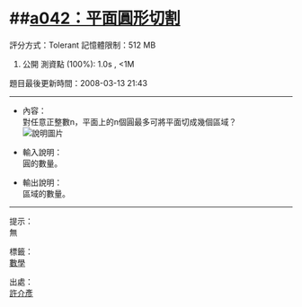 ##[a042：平面圓形切割](http://zerojudge.tw/ShowProblem?problemid=a042)
======
評分方式：Tolerant 
記憶體限制：512 MB

1. 公開 測資點 (100%): 1.0s , <1M

題目最後更新時間：2008-03-13 21:43 

- - -
* 內容：  
	對任意正整數n，平面上的n個圓最多可將平面切成幾個區域？  
	![說明圖片](http://zerojudge.tw/images/problems/d011.png)

* 輸入說明：  
	圓的數量。
* 輸出說明：  
	區域的數量。

- - -
提示：  
	無

標籤：  
	[數學](http://zerojudge.tw/Problems?tag=%E6%95%B8%E5%AD%B8)

出處：  
	[許介彥](http://zerojudge.tw/Problems?tag=%E8%A8%B1%E4%BB%8B%E5%BD%A5)